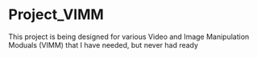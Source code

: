 # Project_VIMM
This project is being designed for various Video and Image Manipulation Moduals (VIMM) that I have needed, but never had ready
